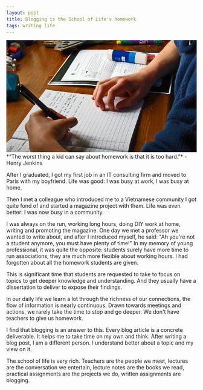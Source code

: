 ```yaml
---
layout: post
title: Blogging is the School of Life's homework
tags: writing life
---
```

<img src="/images/fulls/johnbolland_homework.jpg" class="fit image" title="Photo credit: John Bolland 2007"> 
*“The worst thing a kid can say about homework is that it is too hard.”* - Henry Jenkins

After I graduated, I got my first job in an IT consulting firm and moved to Paris with my boyfriend. Life was good: I was busy at work, I was busy at home.

Then I met a colleague who introduced me to a Vietnamese community I got quite fond of and started a magazine project with them. Life was even better: I was now busy in a community.

I was always on the run, working long hours, doing DIY work at home, writing and promoting the magazine. One day we met a professor we wanted to write about, and after I introduced myself, he said: "Ah you're not a student anymore, you must have plenty of time!" In my memory of young professional, it was quite the opposite: students surely have more time to run associations, they are much more flexible about working hours. I had forgotten about all the homework students are given.

This is significant time that students are requested to take to focus on topics to get deeper knowledge and understanding. And they usually have a dissertation to deliver to expose their findings.

In our daily life we learn a lot through the richness of our connections, the flow of information is nearly continuous. Drawn towards meetings and actions, we rarely take the time to stop and go deeper. We don't have teachers to give us homework.

I find that blogging is an answer to this. Every blog article is a concrete deliverable. It helps me to take time on my own and think. After writing a blog post, I am a different person. I understand better about a topic and my view on it.

The school of life is very rich. Teachers are the people we meet, lectures are the conversation we entertain, lecture notes are the books we read, practical assignments are the projects we do, written assignments are blogging.
